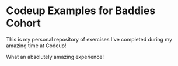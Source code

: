 # Codeup Examples for Baddies Cohort

This is my personal repository of exercises I've completed during my amazing time at Codeup!

What an absolutely amazing experience!
